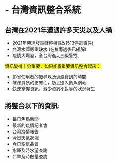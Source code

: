 # - 台灣資訊整合系統 

## 台灣在2021年遭遇許多天災以及人禍
- 2021年興達發電廠停機事故(513停電事件)
- 台灣水庫嚴重缺水 (在梅雨過後已緩解) 
- 疫情大爆發，全台灣進入三級警戒 

<mark>資訊變得十分重要，如果能將重要資訊整合起來：</mark>
- 節省使用者的搜尋以及過濾資訊的時間
- 確保資訊的正確性，防止進入釣魚網站
- 快速掌握資訊，減少資訊不對等的狀況發生

## 將整合以下的資訊:
- 每日焦點新聞
- 最新的疫情記者會      
- 台灣疫情報告
- 今日天氣狀況
- 今日空氣品質
- 水庫及時水量查詢
- 口罩及時數量查詢


